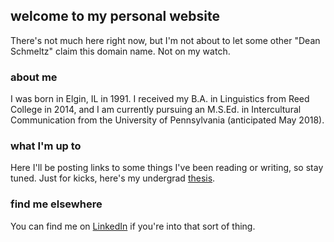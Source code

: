 ## welcome to my personal website

There's not much here right now, but I'm not about to let some other "Dean Schmeltz" claim this domain name. Not on my watch.

### about me

I was born in Elgin, IL in 1991. I received my B.A. in Linguistics from Reed College in 2014, and I am currently pursuing an M.S.Ed. in Intercultural Communication from the University of Pennsylvania (anticipated May 2018). 

### what I'm up to

Here I'll be posting links to some things I've been reading or writing, so stay tuned. Just for kicks, here's my undergrad [thesis](https://dl.dropboxusercontent.com/u/21727847/Dean%20Schmeltz%20Senior%20Thesis.pdf).

### find me elsewhere

You can find me on [LinkedIn](https://www.linkedin.com/in/deanschmeltz) if you're into that sort of thing.
